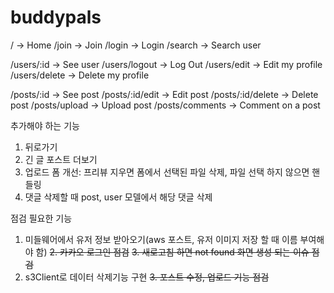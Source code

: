 # buddypals

/ -> Home
/join -> Join
/login -> Login
/search -> Search user

/users/:id -> See user
/users/logout -> Log Out
/users/edit -> Edit my profile
/users/delete -> Delete my profile

/posts/:id -> See post
/posts/:id/edit -> Edit post
/posts/:id/delete -> Delete post
/posts/upload -> Upload post
/posts/comments -> Comment on a post

추가해야 하는 기능

1. 뒤로가기
2. 긴 글 포스트 더보기
3. 업로드 폼 개선: 프리뷰 지우면 폼에서 선택된 파일 삭제, 파일 선택 하지 않으면 핸들링
4. 댓글 삭제할 때 post, user 모델에서 해당 댓글 삭제

점검 필요한 기능

1. 미들웨어에서 유저 정보 받아오기(aws 포스트, 유저 이미지 저장 할 때 이름 부여해야 함)
   ~~2. 카카오 로그인 점검~~
   ~~3. 새로고침 하면 not found 화면 생성 되는 이슈 점검~~
2. s3Client로 데이터 삭제기능 구현
   ~~3. 포스트 수정, 업로드 기능 점검~~
